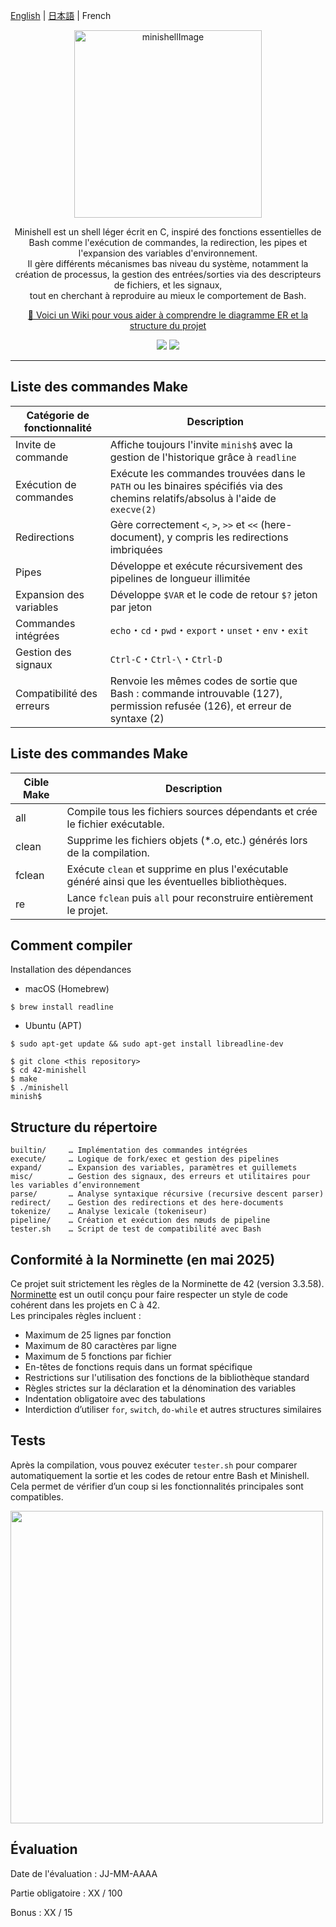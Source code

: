[English](./README_en.md) | [日本語](./README.md) | French

<p align="center">
  <picture>
    <img height="300" alt="minishellImage" src="https://github.com/user-attachments/assets/96aab2ee-f9e3-4db8-ac33-61ad4aed5ad8">
  </picture>
</p>

<p align="center">
Minishell est un shell léger écrit en C, inspiré des fonctions essentielles de Bash comme l'exécution de commandes, la redirection, les pipes et l'expansion des variables d'environnement.<br>
Il gère différents mécanismes bas niveau du système, notamment la création de processus, la gestion des entrées/sorties via des descripteurs de fichiers, et les signaux,<br>
tout en cherchant à reproduire au mieux le comportement de Bash.
</p>


<p align="center">
  <a href="https://github.com/liqsuq/42-minishell/wiki">🐚 Voici un Wiki pour vous aider à comprendre le diagramme ER et la structure du projet</a>
</p>

<p align="center">
  <img src="https://img.shields.io/badge/-C-213a70.svg?logo=C&style=flat">
  <img src="https://img.shields.io/badge/-Linux-ea5520.svg?logo=linux&style=flat">
</p>

<hr>

## Liste des commandes Make
| Catégorie de fonctionnalité | Description |
|-----------------------------|-------------|
| Invite de commande          | Affiche toujours l'invite `minish$` avec la gestion de l'historique grâce à `readline` |
| Exécution de commandes      | Exécute les commandes trouvées dans le `PATH` ou les binaires spécifiés via des chemins relatifs/absolus à l'aide de `execve(2)` |
| Redirections                | Gère correctement `<`, `>`, `>>` et `<<` (here-document), y compris les redirections imbriquées |
| Pipes                       | Développe et exécute récursivement des pipelines de longueur illimitée |
| Expansion des variables     | Développe `$VAR` et le code de retour `$?` jeton par jeton |
| Commandes intégrées         | `echo`・`cd`・`pwd`・`export`・`unset`・`env`・`exit` |
| Gestion des signaux         | `Ctrl-C`・`Ctrl-\`・`Ctrl-D` |
| Compatibilité des erreurs   | Renvoie les mêmes codes de sortie que Bash : commande introuvable (127), permission refusée (126), et erreur de syntaxe (2) |

## Liste des commandes Make
| Cible Make  | Description                                                                                     |
|-------------|-------------------------------------------------------------------------------------------------|
| all         | Compile tous les fichiers sources dépendants et crée le fichier exécutable.                    |
| clean       | Supprime les fichiers objets (*.o, etc.) générés lors de la compilation.                       |
| fclean      | Exécute `clean` et supprime en plus l'exécutable généré ainsi que les éventuelles bibliothèques.|
| re          | Lance `fclean` puis `all` pour reconstruire entièrement le projet.                             |




## Comment compiler
Installation des dépendances
- macOS (Homebrew)
```
$ brew install readline
```
- Ubuntu (APT)
```
$ sudo apt-get update && sudo apt-get install libreadline-dev
```
```
$ git clone <this repository>
$ cd 42-minishell
$ make
$ ./minishell
minish$
```

## Structure du répertoire
```
builtin/     … Implémentation des commandes intégrées  
execute/     … Logique de fork/exec et gestion des pipelines  
expand/      … Expansion des variables, paramètres et guillemets  
misc/        … Gestion des signaux, des erreurs et utilitaires pour les variables d’environnement  
parse/       … Analyse syntaxique récursive (recursive descent parser)  
redirect/    … Gestion des redirections et des here-documents  
tokenize/    … Analyse lexicale (tokeniseur)  
pipeline/    … Création et exécution des nœuds de pipeline  
tester.sh    … Script de test de compatibilité avec Bash  
```

## Conformité à la Norminette (en mai 2025)
Ce projet suit strictement les règles de la Norminette de 42 (version 3.3.58).  
[Norminette](https://github.com/42School/norminette) est un outil conçu pour faire respecter un style de code cohérent dans les projets en C à 42.  
Les principales règles incluent :

- Maximum de 25 lignes par fonction  
- Maximum de 80 caractères par ligne  
- Maximum de 5 fonctions par fichier  
- En-têtes de fonctions requis dans un format spécifique  
- Restrictions sur l'utilisation des fonctions de la bibliothèque standard  
- Règles strictes sur la déclaration et la dénomination des variables  
- Indentation obligatoire avec des tabulations  
- Interdiction d’utiliser `for`, `switch`, `do-while` et autres structures similaires  

## Tests
Après la compilation, vous pouvez exécuter `tester.sh` pour comparer automatiquement la sortie et les codes de retour entre Bash et Minishell.  
Cela permet de vérifier d’un coup si les fonctionnalités principales sont compatibles.
<p align="left">
  <img src="https://github.com/user-attachments/assets/acb01f2c-5a10-4465-86d0-332571e75438" height="500">
</p>

## Évaluation

Date de l'évaluation : JJ-MM-AAAA

Partie obligatoire : XX / 100

Bonus : XX / 15

